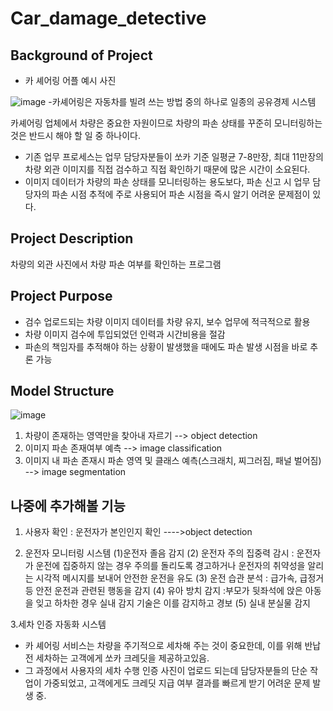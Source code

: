 # Car_damage_detective

## Background of Project
- 카 셰어링 어플 예시 사진

![image](https://user-images.githubusercontent.com/105347300/225243082-34cd3389-3427-44a1-b4f0-f8d7525863d3.png)
-카셰어링은 자동차를 빌려 쓰는 방법 중의 하나로 일종의 공유경제 시스템

카셰어링 업체에서 차량은 중요한 자원이므로 차량의 파손 상태를 꾸준히 모니터링하는 것은 반드시 해야 할 일 중 하나이다.
- 기존 업무 프로세스는 업무 담당자분들이 쏘카 기준 일평균 7-8만장, 최대 11만장의 차량 외관 이미지를 직접 검수하고 직접 확인하기 때문에 많은 시간이 소요된다. 
- 이미지 데이터가 차량의 파손 상태를 모니터링하는 용도보다, 파손 신고 시 업무 담당자의 파손 시점 추적에 주로 사용되어 파손 시점을 즉시 알기 어려운 문제점이 있다.

## Project Description
차량의 외관 사진에서 차량 파손 여부를 확인하는 프로그램

## Project Purpose
- 검수 업로드되는 차량 이미지 데이터를 차량 유지, 보수 업무에 적극적으로 활용
- 차량 이미지 검수에 투입되었던 인력과 시간비용을 절감
- 파손의 책임자를 추적해야 하는 상황이 발생했을 때에도 파손 발생 시점을 바로 추론 가능

## Model Structure
![image](https://user-images.githubusercontent.com/105347300/225243508-a99d5478-bd1f-4f2d-9d1d-9b4fc1bf5a53.png)

1. 차량이 존재하는 영역만을 찾아내 자르기 --> object detection
2. 이미지 파손 존재여부 예측 --> image classification
3. 이미지 내 파손 존재시 파손 영역 및 클래스 예측(스크래치, 찌그러짐, 패널 벌어짐) --> image segmentation

## 나중에 추가해볼 기능
1. 사용자 확인 : 운전자가 본인인지 확인 ---->object detection

2. 운전자 모니터링 시스템
(1)운전자 졸음 감지 
(2) 운전자 주의 집중력 감시 : 운전자가 운전에 집중하지 않는 경우 주의를 돌리도록 경고하거나 운전자의 취약성을 알리는 시각적 메시지를 보내어 안전한 운전을 유도
(3) 운전 습관 분석 : 급가속, 급정거 등 안전 운전과 관련된 행동을 감지
(4) 유아 방치 감지 :부모가 뒷좌석에 앉은 아동을 잊고 하차한 경우 실내 감지 기술은 이를 감지하고 경보
(5) 실내 분실물 감지 

3.세차 인증 자동화 시스템
- 카 셰어링 서비스는  차량을 주기적으로 세차해 주는 것이 중요한데, 이를 위해 반납 전 세차하는 고객에게 쏘카 크레딧을 제공하고있음.
- 그 과정에서 사용자의 세차 수행 인증 사진이 업로드 되는데 담당자분들의 단순 작업이 가중되었고, 고객에게도 크레딧 지급 여부 결과를 빠르게 받기 어려운 문제 발생 중.
